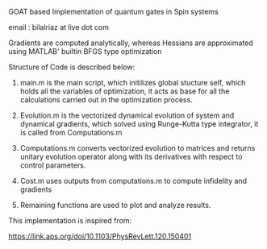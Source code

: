 GOAT based Implementation of quantum gates in Spin systems

email : bilalriaz at live dot com

Gradients are computed analytically, whereas Hessians are approximated using MATLAB' builtin BFGS type optimization

Structure of Code is described below:

1. main.m is the main script, which initilizes global stucture self, which holds all the variables of optimization, it acts as base for all the calculations carried out in the optimization process.

2. Evolution.m is the vectorized dynamical evolution of system and dynamical gradients, which solved using Runge-Kutta type integrator, it is called from Computations.m

3. Computations.m converts vectorized evolution to matrices and returns unitary evolution operator along with its derivatives with respect to control parameters.

4. Cost.m uses outputs from computations.m to compute infidelity and gradients

5. Remaining functions are used to plot and analyze results.


This implementation is inspired from:

https://link.aps.org/doi/10.1103/PhysRevLett.120.150401


